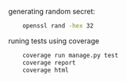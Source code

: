generating random secret:
``` bash
    openssl rand -hex 32
```


runing tests using coverage
``` bash
    coverage run manage.py test
    coverage report
    coverage html
```